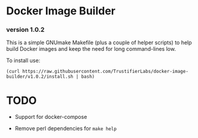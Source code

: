 # Docker Image Builder

### version 1.0.2

This is a simple GNUmake Makefile (plus a couple of helper scripts) to 
help build Docker images and keep the need for long command-lines low.

To install use:

	(curl https://raw.githubusercontent.com/TrustifierLabs/docker-image-builder/v1.0.2/install.sh | bash)

# TODO 

* Support for docker-compose

* Remove perl dependencies for `make help`
